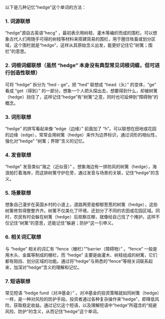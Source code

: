 以下是几种记忆“hedge”这个单词的方法：

### 1. 词源联想
“hedge”源自古英语“hecg” ，最初表示用树枝、灌木等编织而成的围栏。可以想象古代人们用随手可得的树枝等材料来搭建简易的围栏，用于圈住牲畜或划分区域，这个围栏就是“hedge”，这样从其原始含义出发，能更好记住它“树篱；围栏”的意思。

### 2. 词根词缀联想（虽然 “hedge” 本身没有典型常见词根词缀，但可进行创造性联想）
可将 “hedge” 拆分为 “hed - ge”，把 “hed” 联想成 “head（头）” 的变体，“ge” 看成 “get（得到）” 的一部分。想象一个人把头探出去，想要得到什么，却被树篱（hedge）挡住了，这样记住“hedge”有“树篱”之意，同时也可延伸到“障碍物”的概念。

### 3. 词形联想
“hedge” 的拼写看起来像 “edge（边缘）” 前面加了 “h”。可以联想在田地或花园的边缘（edge），常常会用树篱（hedge）来作为边界标识，通过词形的相似性，强化对“hedge” “树篱；界限”含义的记忆。

### 4. 发音联想
“hedge” 发音类似“海之（近似音）” 。想象海边有一排防风的树篱（hedge），海浪拍打着海岸，而这排树篱守护在旁，通过发音与场景的关联，记住“hedge”的含义。

### 5. 场景联想
想象自己漫步在英国乡村的小道上，道路两旁是郁郁葱葱的树篱（hedge），这些树篱修剪得整整齐齐。树篱不仅美化了环境，还划分了不同的农田或花园区域。同时，农民有时会躲在树篱（hedge）后观察庄稼，就像给自己找了个掩护。这样不仅记住“树篱”的意思，还能记住“躲避；防护”这一引申义。

### 6. 相关词汇联想
与 “hedge” 相关的词汇有 “fence（栅栏）”“barrier（障碍物）” 。“fence” 一般是用木头、金属等制成的栅栏，而 “hedge” 主要是由灌木、树枝组成的树篱，它们都有阻挡、划分区域的功能。通过将“hedge”与熟悉的“fence”等相关词联系起来，加深对“hedge”含义的理解和记忆。

### 7. 短语联想
常见短语 “hedge fund（对冲基金）” 。对冲基金的投资策略就如同树篱（hedge）一样，是一种对风险的防护手段。投资者通过各种复杂操作来“hedge”，即降低风险，获取稳定收益。通过记忆这个短语，以及理解短语中“hedge”所蕴含的“规避风险、防护”的含义，从而记住“hedge”这个单词。 